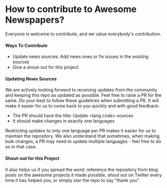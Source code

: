 # How to contribute to Awesome Newspapers?

Everyone is welcome to contribute, and we value everybody's contribution. 

#### Ways To Contribute

* Update news sources:  Add news ones or fix issues in the existing sources
* Give a shout-out for this project

#### Updating News Sources

We are actively looking forward to receiving updates from the community and keeping this repo as updated as possible.  Feel free to raise a PR for the same. Do your best to follow these guidelines when submitting a PR. It will make it easier for us to come back to you quickly and with good feedback:

* The PR should have the title: Update \<lang code\> sources
* It should make changes in exactly one languages

Restricting updates to only one language per PR makes it easier for us to maintain the repository. We also understand that sometimes, when making bulk changes, a PR may need to update multiple languages - feel free to do so in that case. 

#### Shout-out for this Project

It also helps us if you spread the word: reference the repository from blog posts on the awesome projects it made possible, shout out on Twitter every time it has helped you, or simply star the repo to say "thank you".